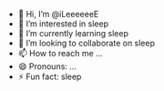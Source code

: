 - 👋 Hi, I’m @iLeeeeeeE
- 👀 I’m interested in sleep
- 🌱 I’m currently learning sleep
- 💞️ I’m looking to collaborate on sleep
- 📫 How to reach me ...
- 😄 Pronouns: ...
- ⚡ Fun fact: sleep

<!---
iLeeeeeeE/iLeeeeeeE is a ✨ special ✨ repository because its `README.md` (this file) appears on your GitHub profile.
You can click the Preview link to take a look at your changes.
--->

